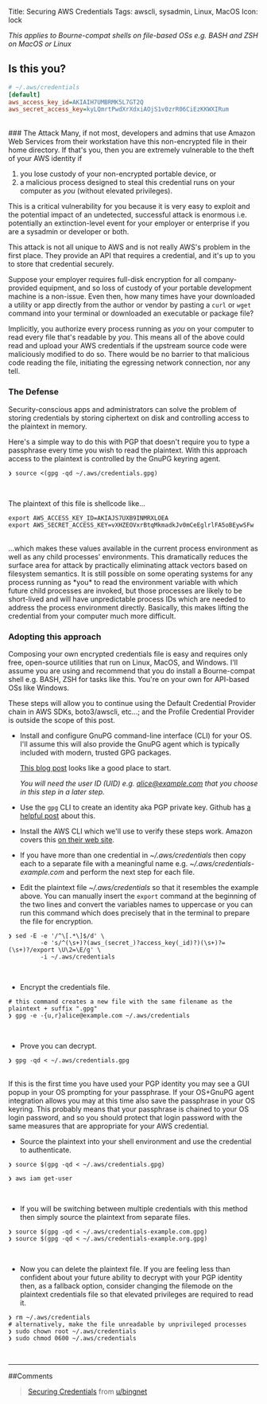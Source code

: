 Title: Securing AWS Credentials
Tags: awscli, sysadmin, Linux, MacOS
Icon: lock

_This applies to Bourne-compat shells on file-based OSs e.g. BASH and ZSH on MacOS or Linux_

## Is this you?

```ini
# ~/.aws/credentials
[default]
aws_access_key_id=AKIAIH7UMBRMK5L7GT2Q
aws_secret_access_key=kyLQmrtPwdXrXdxiAOjS1v0zrR06CiEzKKWXIRum
```

</br>
### The Attack
Many, if not most, developers and admins that use Amazon Web Services from their workstation have this non-encrypted file in their home directory. If that's you, then you are extremely vulnerable to the theft of your AWS identity if

  1. you lose custody of your non-encrypted portable device, or
  2. a malicious process designed to steal this credential runs on your computer as *you* (without elevated privileges).

This is a critical vulnerability for you because it is very easy to exploit and the potential impact of an undetected, successful attack is enormous i.e. potentially an extinction-level event for your employer or enterprise if you are a sysadmin or developer or both.

This attack is not all unique to AWS and is not really AWS's problem in the first place. They provide an API that requires a credential, and it's up to you to store that credential securely.

Suppose your employer requires full-disk encryption for all company-provided equipment, and so loss of custody of your portable development machine is a non-issue. Even then, how many times have your downloaded a utility or app directly from the author or vendor by pasting a `curl` or `wget` command into your terminal or downloaded an executable or package file?

Implicitly, you authorize every process running as *you* on your computer to read every file that's readable by *you*. This means all of the above could read and upload your AWS credentials if the upstream source code were maliciously modified to do so. There would be no barrier to that malicious code reading the file, initiating the egressing network connection, nor any tell.

### The Defense

Security-conscious apps and administrators can solve the problem of storing credentials by storing ciphertext on disk and controlling access to the plaintext in memory.

Here's a simple way to do this with PGP that doesn't require you to type a passphrase every time you wish to read the plaintext. With this approach access to the plaintext is controlled by the GnuPG keyring agent.

```shell
❯ source <(gpg -qd ~/.aws/credentials.gpg)
```
</br>

The plaintext of this file is shellcode like...
```shell
export AWS_ACCESS_KEY_ID=AKIAJS7UXB9INMRXLOEA
export AWS_SECRET_ACCESS_KEY=vXHZEOVxrBtqMkmadkJv0mCeEglrlFA5oBEywSFw
```
</br>
...which makes these values available in the current process environment as well as any child processes' environments. This dramatically reduces the surface area for attack by practically eliminating attack vectors based on filesystem semantics. It is still possible on some operating systems for any process running as *you* to read the environment variable with which future child processes are invoked, but those processes are likely to be short-lived and will have unpredictable process IDs which are needed to address the process environment directly. Basically, this makes lifting the credential from your computer much more difficult.

### Adopting this approach

Composing your own encrypted credentials file is easy and requires only free, open-source utilities that run on Linux, MacOS, and Windows. I'll assume you are using and recommend that you do install a Bourne-compat shell e.g. BASH, ZSH for tasks like this. You're on your own for API-based OSs like Windows.

These steps will allow you to continue using the Default Credential Provider chain in AWS SDKs, boto3/awscli, etc...; and the Profile Credential Provider is outside the scope of this post.

  * Install and configure GnuPG command-line interface (CLI) for your OS. I'll assume this will also provide the GnuPG agent which is typically included with modern, trusted GPG packages.

    [This blog post](http://blog.ghostinthemachines.com/2015/03/01/how-to-use-gpg-command-line/) looks like a good place to start.

    _You will need the user ID (UID) e.g. alice@example.com that you choose in this step in a later step._

  * Use the `gpg` CLI to create an identity aka PGP private key. Github has [a helpful post](https://help.github.com/articles/generating-a-new-gpg-key/) about this.

  * Install the AWS CLI which we'll use to verify these steps work. Amazon covers this [on their web site](https://aws.amazon.com/cli/).

  * If you have more than one credential in *~/.aws/credentials* then copy each to a separate file with a meaningful name e.g. *~/.aws/credentials-example.com* and perform the next step for each file.

  * Edit the plaintext file *~/.aws/credentials* so that it resembles the example above. You can manually insert the `export` command at the beginning of the two lines and convert the variables names to uppercase or you can run this command which does precisely that in the terminal to prepare the file for encryption.

```shell
❯ sed -E -e '/^\[.*\]$/d' \
         -e 's/^(\s+)?(aws_(secret_)?access_key(_id)?)(\s+)?=(\s+)?/export \U\2=\E/g' \
         -i ~/.aws/credentials
```

</br>

  * Encrypt the credentials file.
```shell
# this command creates a new file with the same filename as the plaintext + suffix ".gpg"
❯ gpg -e -{u,r}alice@example.com ~/.aws/credentials
```
</br>

* Prove you can decrypt.
```shell
❯ gpg -qd < ~/.aws/credentials.gpg
```
</br>
If this is the first time you have used your PGP identity you may see a GUI popup in your OS prompting for your passphrase. If your OS+GnuPG agent integration allows you may at this time also save the passphrase in your OS keyring. This probably means that your passphrase is chained to your OS login password, and so you should protect that login password with the same measures that are appropriate for your AWS credential.

* Source the plaintext into your shell environment and use the credential to authenticate.
```shell
❯ source $(gpg -qd < ~/.aws/credentials.gpg)

❯ aws iam get-user
```
</br>

* If you will be switching between multiple credentials with this method then simply source the plaintext from separate files.
```shell
❯ source $(gpg -qd < ~/.aws/credentials-example.com.gpg)
❯ source $(gpg -qd < ~/.aws/credentials-example.org.gpg)
```
</br>

* Now you can delete the plaintext file. If you are feeling less than confident about your future ability to decrypt with your PGP identity then, as a fallback option, consider changing the filemode on the plaintext credentials file so that elevated privileges are required to read it.
```shell
❯ rm ~/.aws/credentials
# alternatively, make the file unreadable by unprivileged processes
❯ sudo chown root ~/.aws/credentials
❯ sudo chmod 0600 ~/.aws/credentials
```
</br>

---

##Comments
<blockquote class="reddit-card" data-card-created="1526756079"><a href="https://www.reddit.com/user/bingnet/comments/8kn9rm/securing_credentials/">Securing Credentials</a> from <a href="http://www.reddit.com/u/bingnet">u/bingnet</a></blockquote>
<script async src="//embed.redditmedia.com/widgets/platform.js" charset="UTF-8"></script>
